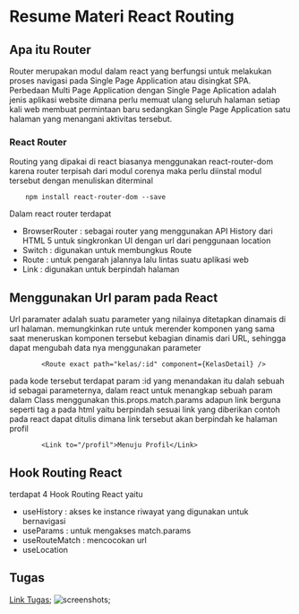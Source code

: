 # Resume Materi React Routing

## Apa itu Router
Router merupakan modul dalam react yang berfungsi untuk melakukan proses navigasi pada Single Page Application atau disingkat SPA. Perbedaan Multi Page Application dengan Single Page Aplication adalah jenis aplikasi website dimana perlu memuat ulang seluruh halaman setiap kali web membuat permintaan baru sedangkan Single Page Application satu halaman yang menangani aktivitas tersebut.

### React Router 
Routing yang dipakai di react biasanya menggunakan react-router-dom karena router terpisah dari modul corenya maka perlu diinstal modul tersebut dengan menuliskan diterminal

        npm install react-router-dom --save

Dalam react router terdapat 
* BrowserRouter : sebagai router yang menggunakan API History dari HTML 5 untuk singkronkan UI dengan url dari penggunaan location
* Switch : digunakan untuk membungkus Route
* Route : untuk pengarah jalannya lalu lintas suatu aplikasi web
* Link : digunakan untuk berpindah halaman

## Menggunakan Url param pada React
Url paramater adalah suatu parameter yang nilainya ditetapkan dinamais di url halaman. memungkinkan rute untuk merender komponen yang sama saat meneruskan komponen tersebut kebagian dinamis dari URL, sehingga dapat mengubah data nya menggunakan parameter

            <Route exact path="kelas/:id" component={KelasDetail} />

pada kode tersebut terdapat param :id yang menandakan itu dalah sebuah id sebagai parameternya, dalam react untuk menangkap sebuah param dalam Class menggunakan this.props.match.params adapun link berguna seperti tag a pada html yaitu berpindah sesuai link yang diberikan contoh pada react dapat ditulis dimana link tersebut akan berpindah ke halaman profil

            <Link to="/profil">Menuju Profil</Link>

## Hook Routing React
terdapat 4 Hook Routing React yaitu 
* useHistory : akses ke instance riwayat yang digunakan untuk bernavigasi
* useParams : untuk mengakses match.params 
* useRouteMatch : mencocokan url 
* useLocation 

## Tugas 
[Link Tugas]();
![screenshots]();
